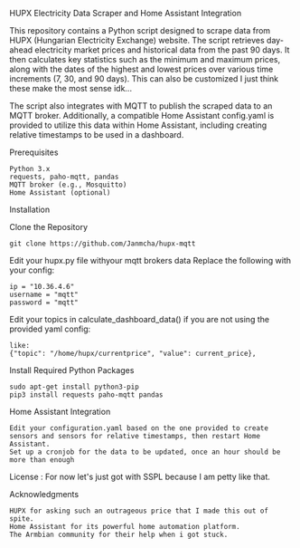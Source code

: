 HUPX Electricity Data Scraper and Home Assistant Integration

This repository contains a Python script designed to scrape data from HUPX (Hungarian Electricity Exchange) website. The script retrieves day-ahead electricity market prices and historical data from the past 90 days. It then calculates key statistics such as the minimum and maximum prices, along with the dates of the highest and lowest prices over various time increments (7, 30, and 90 days). This can also be customized I just think these make the most sense idk...

The script also integrates with MQTT to publish the scraped data to an MQTT broker. Additionally, a compatible Home Assistant config.yaml is provided to utilize this data within Home Assistant, including creating relative timestamps to be used in  a dashboard.

Prerequisites

    Python 3.x
    requests, paho-mqtt, pandas
    MQTT broker (e.g., Mosquitto)
    Home Assistant (optional)

Installation

Clone the Repository

    git clone https://github.com/Janmcha/hupx-mqtt

Edit your hupx.py file withyour mqtt brokers data
Replace the following with your config:

    ip = "10.36.4.6"
    username = "mqtt"
    password = "mqtt"

Edit your topics in calculate_dashboard_data() if you are not using the provided yaml config:

    like:
    {"topic": "/home/hupx/currentprice", "value": current_price},




Install Required Python Packages

    sudo apt-get install python3-pip
    pip3 install requests paho-mqtt pandas

Home Assistant Integration

    Edit your configuration.yaml based on the one provided to create sensors and sensors for relative timestamps, then restart Home Assistant.
    Set up a cronjob for the data to be updated, once an hour should be more than enough

License : For now let's just got with SSPL because I am petty like that.

Acknowledgments

    HUPX for asking such an outrageous price that I made this out of spite.
    Home Assistant for its powerful home automation platform.
    The Armbian community for their help when i got stuck.
